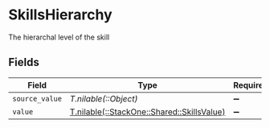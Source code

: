 # SkillsHierarchy

The hierarchal level of the skill


## Fields

| Field                                                                            | Type                                                                             | Required                                                                         | Description                                                                      |
| -------------------------------------------------------------------------------- | -------------------------------------------------------------------------------- | -------------------------------------------------------------------------------- | -------------------------------------------------------------------------------- |
| `source_value`                                                                   | *T.nilable(::Object)*                                                            | :heavy_minus_sign:                                                               | N/A                                                                              |
| `value`                                                                          | [T.nilable(::StackOne::Shared::SkillsValue)](../../models/shared/skillsvalue.md) | :heavy_minus_sign:                                                               | N/A                                                                              |